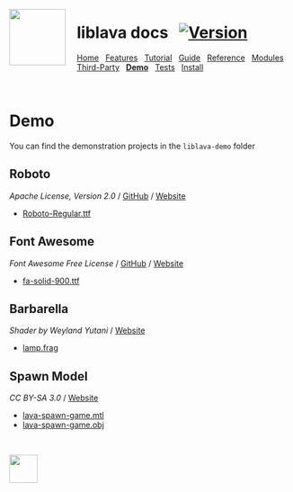 <a href="https://git.io/liblava"><img align="left" src="https://github.com/liblava.png" width="100" style="margin:0px 20px 0px 0px"></a>

# liblava docs &nbsp; [![Version](https://img.shields.io/badge/Version-0.6.2-blue)](https://git.io/liblava)

[Home](README.md) &nbsp; [Features](Features.md) &nbsp; [Tutorial](Tutorial.md) &nbsp; [Guide](Guide.md) &nbsp; [Reference](Reference.md) &nbsp; [Modules](Modules.md) &nbsp; [Third-Party](Third-Party.md) &nbsp; **[Demo](Demo.md)** &nbsp; [Tests](Tests.md) &nbsp; [Install](Install.md)

<br />

# Demo

You can find the demonstration projects in the `liblava-demo` folder

## Roboto

*Apache License, Version 2.0* / [GitHub](https://github.com/google/fonts/tree/master/apache/roboto) / [Website](https://fonts.google.com/specimen/Roboto)

* [Roboto-Regular.ttf](../res/font/imgui/Roboto-Regular.ttf)

## Font Awesome

*Font Awesome Free License* / [GitHub](https://github.com/FortAwesome/Font-Awesome) / [Website](https://fontawesome.com)

* [fa-solid-900.ttf](../res/font/icon/fa-solid-900.ttf)

## Barbarella

*Shader by Weyland Yutani* / [Website](https://www.shadertoy.com/view/XdfGDr)

* [lamp.frag](../res/lamp/lamp.frag)

## Spawn Model

*CC BY-SA 3.0* / [Website](https://opengameart.org/content/lava-spawn)

* [lava-spawn-game.mtl](../res/spawn/lava-spawn-game.mtl)
* [lava-spawn-game.obj](../res/spawn/lava-spawn-game.obj)

<br />

<a href="https://git.io/liblava"><img src="https://github.com/liblava.png" width="50"></a>
